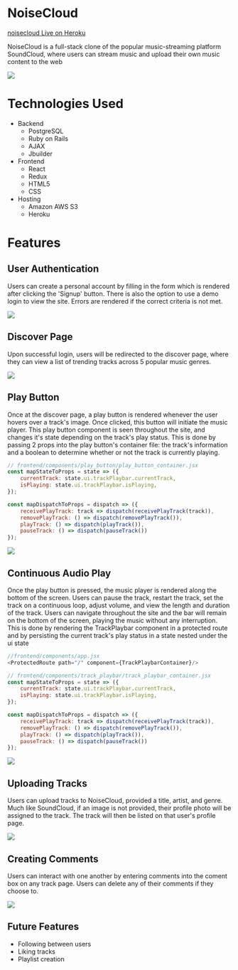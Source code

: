# NoiseCloud

[noisecloud Live on Heroku](https://noisecloud.herokuapp.com/#/)

NoiseCloud is a full-stack clone of the popular music-streaming platform SoundCloud, where users can stream music and upload their own music content to the web

<img src="app/assets/images/SplashPage.png"></img>

# Technologies Used

* Backend 
  * PostgreSQL
  * Ruby on Rails
  * AJAX
  * Jbuilder
* Frontend
  * React
  * Redux
  * HTML5
  * CSS
* Hosting
  * Amazon AWS S3
  * Heroku

# Features

## User Authentication

Users can create a personal account by filling in the form which is rendered after clicking the 'Signup' button. There is also the option to use a demo login to view the site. Errors are rendered if the correct criteria is not met.

<img src="app/assets/images/LoginPicture.png"></img>

## Discover Page

Upon successful login, users will be redirected to the discover page, where they can view a list of trending tracks across 5 popular music genres. 

<img src="app/assets/images/DiscoverPage.png"></img>

## Play Button

Once at the discover page, a play button is rendered whenever the user hovers over a track's image. Once clicked, this button will initiate the music player. This play button component is seen throughout the site, and changes it's state depending on the track's play status. This is done by passing 2 props into the play button's container file: the track's information and a boolean to determine whether or not the track is currently playing.

```javascript
// frontend/components/play_button/play_button_container.jsx
const mapStateToProps = state => ({
    currentTrack: state.ui.trackPlaybar.currentTrack,
    isPlaying: state.ui.trackPlaybar.isPlaying,
});

const mapDispatchToProps = dispatch => ({
    receivePlayTrack: track => dispatch(receivePlayTrack(track)),
    removePlayTrack: () => dispatch(removePlayTrack()), 
    playTrack: () => dispatch(playTrack()),
    pauseTrack: () => dispatch(pauseTrack())
});

```

<img src="app/assets/images/PlayButton.png"></img>

## Continuous Audio Play

Once the play button is pressed, the music player is rendered along the bottom of the screen. Users can pause the track, restart the track, set the track on a continuous loop, adjust volume, and view the length and duration of the track. Users can navigate throughout the site and the bar will remain on the bottom of the screen, playing the music without any interruption. This is done by rendering the TrackPlaybar component in a protected route and by persisting the current track's play status in a state nested under the ui state

```javascript
//frontend/components/app.jsx
<ProtectedRoute path="/" component={TrackPlaybarContainer}/>
```
```javascript
// frontend/components/track_playbar/track_playbar_container.jsx
const mapStateToProps = state => ({
    currentTrack: state.ui.trackPlaybar.currentTrack,
    isPlaying: state.ui.trackPlaybar.isPlaying,
});

const mapDispatchToProps = dispatch => ({
    receivePlayTrack: track => dispatch(receivePlayTrack(track)),
    removePlayTrack: () => dispatch(removePlayTrack()), 
    playTrack: () => dispatch(playTrack()),
    pauseTrack: () => dispatch(pauseTrack())
});

```

<img src="app/assets/images/TrackbarPicture.png"></img>

## Uploading Tracks

Users can upload tracks to NoiseCloud, provided a title, artist, and genre. Much like SoundCloud, if an image is not provided, their profile photo will be assigned to the track. The track will then be listed on that user's profile page.

<img src="app/assets/images/UploadPage.png"></img>

## Creating Comments

Users can interact with one another by entering comments into the coment box on any track page. Users can delete any of their comments if they choose to.

<img src="app/assets/images/CommentPicture.png"></img>

## Future Features
* Following between users
* Liking tracks 
* Playlist creation